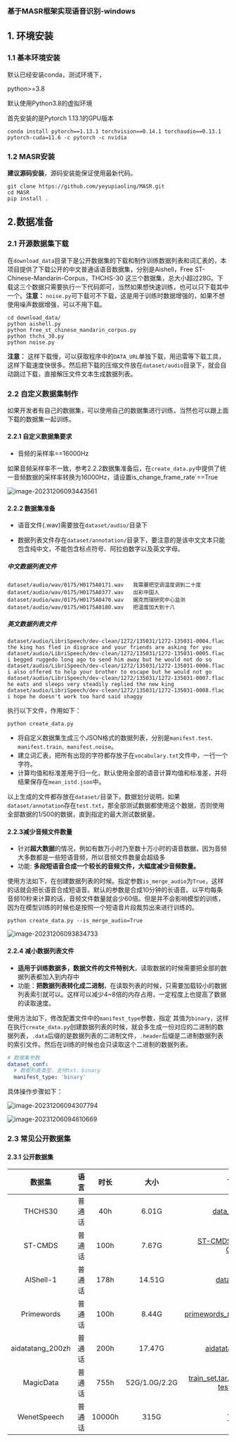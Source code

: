### 基于MASR框架实现语音识别-windows

## 1. 环境安装

### 1.1 基本环境安装

默认已经安装conda，测试环境下，

python>=3.8

默认使用Python3.8的虚拟环境

首先安装的是Pytorch 1.13.1的GPU版本

```shell
conda install pytorch==1.13.1 torchvision==0.14.1 torchaudio==0.13.1 pytorch-cuda=11.6 -c pytorch -c nvidia
```

### 1.2 MASR安装

**建议源码安装**，源码安装能保证使用最新代码。

```shell
git clone https://github.com/yeyupiaoling/MASR.git
cd MASR
pip install .
```

## 2.数据准备

### 2.1 开源数据集下载

在`download_data`目录下是公开数据集的下载和制作训练数据列表和词汇表的，本项目提供了下载公开的中文普通话语音数据集，分别是Aishell，Free ST-Chinese-Mandarin-Corpus，THCHS-30 这三个数据集，总大小超过28G。下载这三个数据只需要执行一下代码即可，当然如果想快速训练，也可以只下载其中一个。**注意：** `noise.py`可下载可不下载，这是用于训练时数据增强的，如果不想使用噪声数据增强，可以不用下载。

```shell script
cd download_data/
python aishell.py
python free_st_chinese_mandarin_corpus.py
python thchs_30.py
python noise.py
```

**注意：** 这样下载慢，可以获取程序中的`DATA_URL`单独下载，用迅雷等下载工具，这样下载速度快很多。然后把下载的压缩文件放在`dataset/audio`目录下，就会自动跳过下载，直接解压文件文本生成数据列表。

### 2.2 自定义数据集制作

如果开发者有自己的数据集，可以使用自己的数据集进行训练，当然也可以跟上面下载的数据集一起训练。

#### 2.2.1 自定义数据集要求

- 音频的采样率==16000Hz

如果音频采样率不一致，参考2.2.2数据集准备后，在`create_data.py`中提供了统一音频数据的采样率转换为16000Hz，请设置is_change_frame_rate`==True

![image-20231206093443561](https://raw.githubusercontent.com/swpucwf/MyBolgImage/main/images202312060934791.png)

#### 2.2.2 数据集准备

- 语音文件(.wav)需要放在`dataset/audio/`目录下

- 数据列表文件存在`dataset/annotation/`目录下，要注意的是该中文文本只能包含纯中文，不能包含标点符号、阿拉伯数字以及英文字母。

##### 中文数据列表文件

```
dataset/audio/wav/0175/H0175A0171.wav   我需要把空调温度调到二十度
dataset/audio/wav/0175/H0175A0377.wav   出彩中国人
dataset/audio/wav/0175/H0175A0470.wav   据克而瑞研究中心监测
dataset/audio/wav/0175/H0175A0180.wav   把温度加大到十八
```

##### 英文数据列表文件

```
dataset/audio/LibriSpeech/dev-clean/1272/135031/1272-135031-0004.flac   the king has fled in disgrace and your friends are asking for you
dataset/audio/LibriSpeech/dev-clean/1272/135031/1272-135031-0005.flac   i begged ruggedo long ago to send him away but he would not do so
dataset/audio/LibriSpeech/dev-clean/1272/135031/1272-135031-0006.flac   i also offered to help your brother to escape but he would not go
dataset/audio/LibriSpeech/dev-clean/1272/135031/1272-135031-0007.flac   he eats and sleeps very steadily replied the new king
dataset/audio/LibriSpeech/dev-clean/1272/135031/1272-135031-0008.flac   i hope he doesn't work too hard said shaggy
```

执行以下文件，作用如下：

```shell
python create_data.py
```

- 将自定义数据集生成三个JSON格式的数据列表，分别是`manifest.test、manifest.train、manifest.noise`。
- 建立词汇表，把所有出现的字符都存放子在`vocabulary.txt`文件中，一行一个字符。
- 计算均值和标准差用于归一化，默认使用全部的语音计算均值和标准差，并将结果保存在`mean_istd.json`中。

以上生成的文件都存放在`dataset/`目录下。数据划分说明，如果`dataset/annotation`存在`test.txt`，那全部测试数据都使用这个数据，否则使用全部数据的1/500的数据，直到指定的最大测试数据量。

#### 2.2.3减少音频文件数量

- 针对**超大数据**的情况，例如有数万小时乃至数十万小时的语音数据，因为音频大多数都是一些短语音频，所以音频文件数量会超级多
- 功能: **多段短语音合成一个较长的音频文件，大幅度减少音频数量。**

使用方法如下，在创建数据列表的时候。指定参数`is_merge_audio`为`True`，这样的话就会把长语音合成短语音。默认的参数是合成10分钟的长语音。以平均每条音频10秒来计算的话，音频文件数量就会少60倍。但是并不会影响模型的训练，因为在模型训练的时候也是按照一个短语音片段裁剪出来进行训练的。

```shell
python create_data.py --is_merge_audio=True
```

![image-20231206093834733](https://raw.githubusercontent.com/swpucwf/MyBolgImage/main/images202312060938535.png)

#### 2.2.4 减小数据列表文件

- **适用于训练数据多，数据文件的文件特别大**，读取数据的时候需要把全部的数据列表都加入到内存中
- 功能：**把数据列表转化成二进制**，在读取列表的时候，只需要加载较小的数据列表索引就可以。这样可以减少4~8倍的内存占用，一定程度上也提高了数据的读取速度。

使用方法如下，修改配置文件中的`manifest_type`参数，指定 其值为`binary`，这样在执行`create_data.py`创建数据列表的时候，就会多生成一份对应的二进制的数据列表，`.data`后缀的是数据列表的二进制文件，`.header`后缀是二进制数据列表的索引文件。然后在训练的时候也会只读取这个二进制的数据列表。

```yaml
# 数据集参数
dataset_conf:
  # 数据列表类型，支持txt、binary
  manifest_type: 'binary'
```

具体操作步骤如下：

![image-20231206094307794](https://raw.githubusercontent.com/swpucwf/MyBolgImage/main/images202312060943975.png)

![image-20231206094610669](https://raw.githubusercontent.com/swpucwf/MyBolgImage/main/images202312060946369.png)

### 2.3 常见公开数据集

#### 2.3.1 公开数据集

|      数据集      |  语言  |  时长  |     大小      |                           下载地址                           |
| :--------------: | :----: | :----: | :-----------: | :----------------------------------------------------------: |
|     THCHS30      | 普通话 |  40h   |     6.01G     | [data_thchs30.tgz](http://openslr.magicdatatech.com/resources/18/data_thchs30.tgz) |
|     ST-CMDS      | 普通话 |  100h  |     7.67G     | [ST-CMDS-20170001_1-OS.tar.gz](http://openslr.magicdatatech.com/resources/38/ST-CMDS-20170001_1-OS.tar.gz) |
|    AIShell-1     | 普通话 |  178h  |    14.51G     | [data_aishell.tgz](http://openslr.magicdatatech.com/resources/33/data_aishell.tgz) |
|    Primewords    | 普通话 |  100h  |     8.44G     | [primewords_md_2018_set1.tar.gz](http://openslr.magicdatatech.com/resources/47/primewords_md_2018_set1.tar.gz) |
| aidatatang_200zh | 普通话 |  200h  |    17.47G     | [aidatatang_200zh.tgz](http://openslr.magicdatatech.com/resources/62/aidatatang_200zh.tgz) |
|    MagicData     | 普通话 |  755h  | 52G/1.0G/2.2G | [train_set.tar.gz](http://openslr.magicdatatech.com/resources/68/train_set.tar.gz>) / [dev_set.tar.gz](http://openslr.magicdatatech.com/resources/68/dev_set.tar.gz) / [test_set.tar.gz](http://openslr.magicdatatech.com/resources/68/test_set.tar.gz) |
|   WenetSpeech    | 普通话 | 10000h |     315G      |                 [下载教程](./wenetspeech.md)                 |
